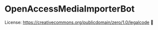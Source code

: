 # OpenAccessMediaImporterBot

License: https://creativecommons.org/publicdomain/zero/1.0/legalcode 🌸
